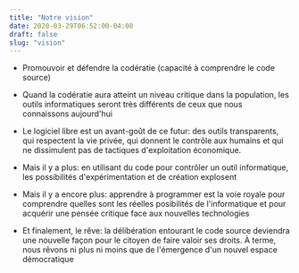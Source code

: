 ```yaml
---
title: "Notre vision"
date: 2020-03-29T06:52:00-04:00
draft: false
slug: "vision"
---
```



* Promouvoir et défendre la codératie (capacité à comprendre le code source)

* Quand la codératie aura atteint un niveau critique dans la population, les
  outils informatiques seront très différents de ceux que nous connaissons
  aujourd'hui

* Le logiciel libre est un avant-goût de ce futur: des outils
  transparents, qui respectent la vie privée, qui donnent le contrôle aux humains
  et qui ne dissimulent pas de tactiques d'exploitation économique.

* Mais il y a plus: en utilisant du code pour contrôler un outil informatique, 
  les possibilités d'expérimentation et de création explosent

* Mais il y a encore plus: apprendre à programmer est la voie royale pour comprendre 
  quelles sont les réelles posibilités de l'informatique et pour 
  acquérir une pensée critique face aux nouvelles technologies

* Et finalement, le rêve: la délibération entourant le code source deviendra
  une nouvelle façon pour le citoyen de faire valoir ses droits.  À terme, nous
  rêvons ni plus ni moins que de l'émergence d'un nouvel espace démocratique



